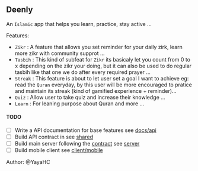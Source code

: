 ## Deenly

An `Islamic` app that helps you learn, practice, stay active ...

Features:
- `Zikr` : A feature that allows you set reminder for your daily zirk, learn more zikr with community supprot ...
-  `Tasbih` : This kind of subfeat for `Zikr` its basicaly let you count from 0 to x depending on the zikr your doing, but it can also be used to do regular tasbih like that one we do after every required prayer ...
- `Streak` : This feature is about to let user set a goal I want to achieve eg: read the `Quran` everyday, by this user will be more encouraged to pratice and maintain its streak (kind of gamified experience + reminder)...
- `Quiz` : Allow user to take quiz and increase their knowledge ... 
- `Learn` : For leaning purpose about Quran and more ...


#### TODO

- [ ] Write a API documentation for base features see [docs/api](./docs/api/README.md)
- [ ] Build API contract in see [shared](./packages/shared/README.md)
- [ ] Build main server following the [contract](./packages/shared/README.md) see [server](./services/deenly_server/README.md)
- [ ] Build mobile client see [client/mobile](./clients/mobile/deenly/README.md)

Author: @YayaHC